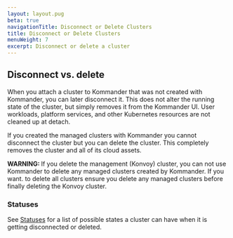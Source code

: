 ```yaml
---
layout: layout.pug
beta: true
navigationTitle: Disconnect or Delete Clusters
title: Disconnect or Delete Clusters
menuWeight: 7
excerpt: Disconnect or delete a cluster
---
```


## Disconnect vs. delete

When you attach a cluster to Kommander that was not created with Kommander, you can later disconnect it. This does not alter the running state of the cluster, but simply removes it from the Kommander UI. User workloads, platform services, and other Kubernetes resources are not cleaned up at detach.

If you created the managed clusters with Kommander you cannot disconnect the cluster but you can delete the cluster. This completely removes the cluster and all of its cloud assets.

<p class="message--warning"><strong>WARNING: </strong>
If you delete the management (Konvoy) cluster, you can not use Kommander to delete any managed clusters created by Kommander. If you want. to delete all clusters ensure you delete any managed clusters before finally deleting the Konvoy cluster.
</p>

### Statuses

See [Statuses](/dkp/kommander/1.3/clusters/#statuses) for a list of possible states a cluster can have when it is getting disconnected or deleted.
